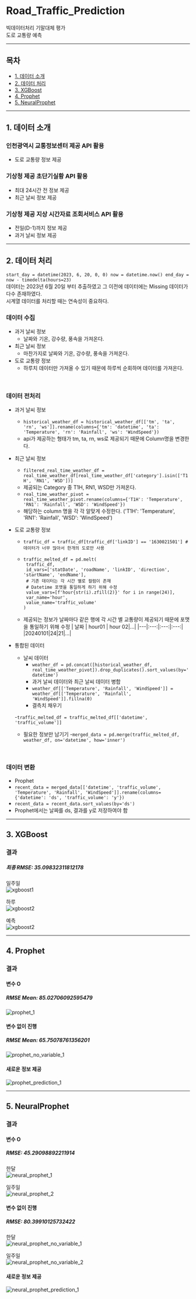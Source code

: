 # Road_Traffic_Prediction
빅데이터처리 기말대체 평가<br>
도로 교통량 예측
<hr>

## 목차
- [1. 데이터 소개](#1-데이터-소개)
- [2. 데이터 처리](#2-데이터-처리)
- [3. XGBoost](#3-XGBoost)
- [4. Prophet](#4-Prophet)
- [5. NeuralProphet](#5-NeuralProphet)
  
<hr>

## 1. 데이터 소개
### 인천광역시 교통정보센터 제공 API 활용 <br>
- 도로 교통량 정보 제공
### 기상청 제공 초단기실황 API 활용 <br>
- 최대 24시간 전 정보 제공
- 최근 날씨 정보 제공
### 기상청 제공 지상 시간자료 조회서비스 API 활용 <br>
- 전일(D-1)까지 정보 제공
- 과거 날씨 정보 제공

<hr>

## 2. 데이터 처리
`start_day = datetime(2023, 6, 20, 0, 0)
now = datetime.now()
end_day = now - timedelta(hours=23)`<br>
데이터는 2023년 6월 20일 부터 추출하였고 그 이전에 데이터에는 Missing 데이터가 다수 존재하였다.<br>
시계열 데이터를 처리할 때는 연속성이 중요하다.<br>
### 데이터 수집
- 과거 날씨 정보
  - 날짜와 기온, 강수량, 풍속을 가져온다.
- 최근 날씨 정보
  - 마찬가지로 날짜와 기온, 강수량, 풍속을 가져온다. 
- 도로 교통량 정보
  - 하루치 데이터만 가져올 수 있기 때문에 하루씩 순회하며 데이터를 가져온다.
<br>

### 데이터 전처리
- 과거 날씨 정보
  - `historical_weather_df = historical_weather_df[['tm', 'ta', 'rn', 'ws']].rename(columns={'tm': 'datetime', 'ta': 'Temperature', 'rn': 'Rainfall', 'ws': 'WindSpeed'})`
  - api가 제공하는 형태가 tm, ta, rn, ws로 제공되기 때문에 Column명을 변경한다.<br>
  
- 최근 날씨 정보
  - `filtered_real_time_weather_df = real_time_weather_df[real_time_weather_df['category'].isin(['T1H', 'RN1', 'WSD'])]`
  - 제공되는 Category 중 T1H, RN1, WSD만 가져온다.
  - `real_time_weather_pivot = real_time_weather_pivot.rename(columns={'T1H': 'Temperature', 'RN1': 'Rainfall', 'WSD': 'WindSpeed'})`
  - 해당하는 column 명을 각 각 알맞게 수정한다. ('T1H': 'Temperature', 'RN1': 'Rainfall', 'WSD': 'WindSpeed')<br>
  
- 도로 교통량 정보
  - `traffic_df = traffic_df[traffic_df['linkID'] == '1630021501'] # 데이터가 너무 많아서 한개의 도로만 사용`
  - ```
    traffic_melted_df = pd.melt(
     traffic_df, 
     id_vars=['statDate', 'roadName', 'linkID', 'direction', 'startName', 'endName'], 
     # 기존 데이터는 각 시간 별로 컬럼이 존재
     # Datetime 포맷을 통일하게 하기 위해 수정
     value_vars=[f'hour{str(i).zfill(2)}' for i in range(24)], 
     var_name='hour', 
     value_name='traffic_volume'
    )
    ```
  - 제공되는 정보가 날짜마다 같은 행에 각 시간 별 교통량이 제공되기 때문에 포맷을 통일하기 위해 수정
    | 날짜 | hour01 | hour 02|...|
    |---|:---:|:---:|:---:|
    |20240101|24|21|...|<br>
    
- 통합된 데이터
  - 날씨 데이터
    - `weather_df = pd.concat([historical_weather_df, real_time_weather_pivot]).drop_duplicates().sort_values(by='datetime')`
    - 과거 날씨 데이터와 최근 날씨 데이터 병합
    - `weather_df[['Temperature', 'Rainfall', 'WindSpeed']] = weather_df[['Temperature', 'Rainfall', 'WindSpeed']].fillna(0)`
    - 결측치 채우기<br>

  -`traffic_melted_df = traffic_melted_df[['datetime', 'traffic_volume']]`
  - 필요한 정보만 남기기
  -`merged_data = pd.merge(traffic_melted_df, weather_df, on='datetime', how='inner')`
<br>

### 데이터 변환
- Prophet
- `recent_data = merged_data[['datetime', 'traffic_volume', 'Temperature', 'Rainfall', 'WindSpeed']].rename(columns={'datetime': 'ds', 'traffic_volume': 'y'})`
- `recent_data = recent_data.sort_values(by='ds')`
- Prophet에서는 날짜를 ds, 결과를 y로 저장하여야 함


<hr>

## 3. XGBoost
### 결과
##### 최종 RMSE: 35.09832311812178

일주일<br>
![xgboost1](https://github.com/user-attachments/assets/c714472a-c306-4f21-9d14-cdeb14865d4c)

하루<br>
![xgboost2](https://github.com/user-attachments/assets/c34122cd-1792-4f12-b60f-73a46a5838e7)

예측<br>
![xgboost2](https://github.com/user-attachments/assets/d9208d6e-9994-4dd5-a035-c7fd15b78a00)

<hr>

## 4. Prophet

### 결과

#### 변수 O
##### RMSE Mean: 85.02706092595479
![prophet_1](https://github.com/user-attachments/assets/36ade19a-9889-44c2-b6d6-2efd78933c16)

#### 변수 없이 진행
##### RMSE Mean: 65.75078761356201
![prophet_no_variable_1](https://github.com/user-attachments/assets/9e528643-8ede-495b-a31c-581d75351889)

#### 새로운 정보 제공
![prophet_prediction_1](https://github.com/user-attachments/assets/ff4bccb7-6530-4520-90bb-7a4a159d0bdf)

<hr>

## 5. NeuralProphet

### 결과

#### 변수 O
##### RMSE:  45.29098892211914

한달<br>
![neural_prophet_1](https://github.com/user-attachments/assets/540a132f-cf74-4621-8d32-d318b19b1a0e)

일주일<br>
![neural_prophet_2](https://github.com/user-attachments/assets/8105660e-f2ab-4bbf-b501-738dea18ea28)

#### 변수 없이 진행
##### RMSE:  80.39910125732422
한달<br>
![neural_prophet_no_variable_1](https://github.com/user-attachments/assets/d1b29b11-a44d-42b3-8d37-9941c17f410c)

일주일<br>
![neural_prophet_no_variable_2](https://github.com/user-attachments/assets/90191a51-e5d6-4585-a700-f66346a724f4)

#### 새로운 정보 제공
![neural_prophet_prediction_1](https://github.com/user-attachments/assets/13c607bc-70e2-4d95-a136-f0705a2f99f1)
